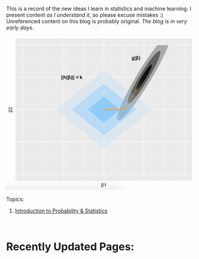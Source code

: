 
This is a record of the new ideas I learn in statistics and machine learning. I present content *as I understand it*, so please excuse mistakes :) Unreferenced content on this blog is probably original. _The blog is in very early days._

<img src="/images/intro_b.png">

Topics:

1. [Introduction to Probability & Statistics](/stats/intro/#Intro)

<br>

# Recently Updated Pages:

